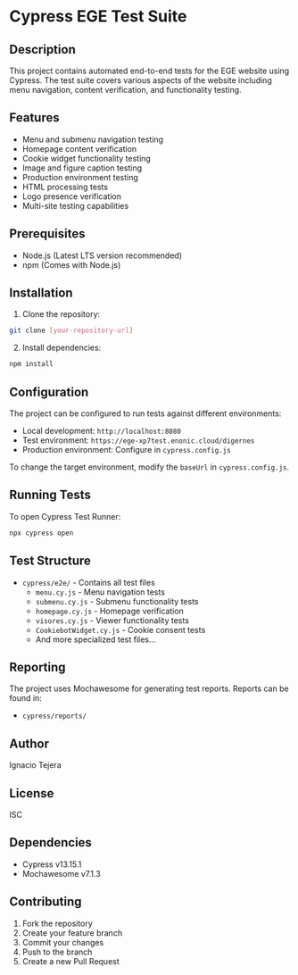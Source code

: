 # Cypress EGE Test Suite

## Description
This project contains automated end-to-end tests for the EGE website using Cypress. The test suite covers various aspects of the website including menu navigation, content verification, and functionality testing.

## Features
- Menu and submenu navigation testing
- Homepage content verification
- Cookie widget functionality testing
- Image and figure caption testing
- Production environment testing
- HTML processing tests
- Logo presence verification
- Multi-site testing capabilities

## Prerequisites
- Node.js (Latest LTS version recommended)
- npm (Comes with Node.js)

## Installation
1. Clone the repository:
```bash
git clone [your-repository-url]
```

2. Install dependencies:
```bash
npm install
```

## Configuration
The project can be configured to run tests against different environments:
- Local development: `http://localhost:8080`
- Test environment: `https://ege-xp7test.enonic.cloud/digernes`
- Production environment: Configure in `cypress.config.js`

To change the target environment, modify the `baseUrl` in `cypress.config.js`.

## Running Tests
To open Cypress Test Runner:
```bash
npx cypress open
```

## Test Structure
- `cypress/e2e/` - Contains all test files
  - `menu.cy.js` - Menu navigation tests
  - `submenu.cy.js` - Submenu functionality tests
  - `homepage.cy.js` - Homepage verification
  - `visores.cy.js` - Viewer functionality tests
  - `CookiebotWidget.cy.js` - Cookie consent tests
  - And more specialized test files...

## Reporting
The project uses Mochawesome for generating test reports. Reports can be found in:
- `cypress/reports/`

## Author
Ignacio Tejera

## License
ISC

## Dependencies
- Cypress v13.15.1
- Mochawesome v7.1.3

## Contributing
1. Fork the repository
2. Create your feature branch
3. Commit your changes
4. Push to the branch
5. Create a new Pull Request 
